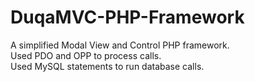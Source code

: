 # DuqaMVC-PHP-Framework
  A simplified Modal View and Control PHP framework.<br/>
  Used PDO and OPP to process calls.<br/>
  Used MySQL statements to run database calls.<br/>
